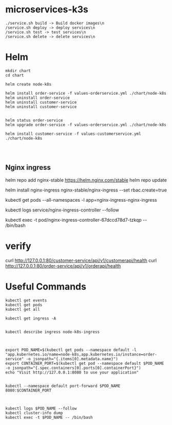 # microservices-k3s

```
./service.sh build -> Build docker images\n 
/service.sh deploy -> deploy services\n
/service.sh test -> test services\n
/service.sh delete -> delete services\n
```

# Helm

```
mkdir chart
cd chart

helm create node-k8s

helm install order-service -f values-orderservice.yml ./chart/node-k8s
helm uninstall order-service
helm uninstall customer-service
helm uninstall customer-service


helm status order-service
helm upgrade order-service -f values-orderservice.yml ./chart/node-k8s

helm install customer-service -f values-customerservice.yml ./chart/node-k8s




```

## Nginx ingress
helm repo add nginx-stable https://helm.nginx.com/stable
helm repo update

helm install nginx-ingress nginx-stable/nginx-ingress --set rbac.create=true

kubectl get pods --all-namespaces -l app=nginx-ingress-nginx-ingress


kubectl logs service/nginx-ingress-controller --follow

kubectl exec -t pod/nginx-ingress-controller-67dccd78d7-tzkqp -- /bin/bash

# verify

curl http://127.0.0.1:80/customer-service/api/v1/customerapi/health
curl http://127.0.0.1:80/order-service/api/v1/orderapi/health

# Useful Commands

```
kubectl get events
kubectl get pods
kubectl get all

kubectl get ingress -A


kubectl describe ingress node-k8s-ingress



export POD_NAME=$(kubectl get pods --namespace default -l "app.kubernetes.io/name=node-k8s,app.kubernetes.io/instance=order-service" -o jsonpath="{.items[0].metadata.name}")
export CONTAINER_PORT=$(kubectl get pod --namespace default $POD_NAME -o jsonpath="{.spec.containers[0].ports[0].containerPort}")
echo "Visit http://127.0.0.1:8080 to use your application"


kubectl --namespace default port-forward $POD_NAME 8080:$CONTAINER_PORT



kubectl logs $POD_NAME --follow
kubectl cluster-info dump
kubectl exec -t $POD_NAME -- /bin/bash


```


